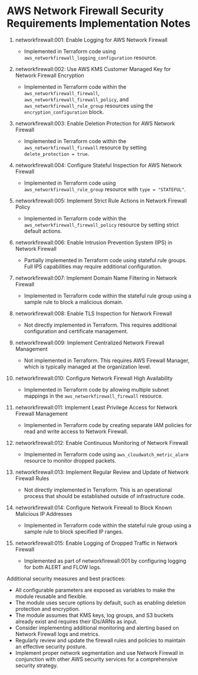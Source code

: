 # AWS Network Firewall Security Requirements Implementation Notes

1. networkfirewall:001: Enable Logging for AWS Network Firewall
   - Implemented in Terraform code using `aws_networkfirewall_logging_configuration` resource.

2. networkfirewall:002: Use AWS KMS Customer Managed Key for Network Firewall Encryption
   - Implemented in Terraform code within the `aws_networkfirewall_firewall`, `aws_networkfirewall_firewall_policy`, and `aws_networkfirewall_rule_group` resources using the `encryption_configuration` block.

3. networkfirewall:003: Enable Deletion Protection for AWS Network Firewall
   - Implemented in Terraform code within the `aws_networkfirewall_firewall` resource by setting `delete_protection = true`.

4. networkfirewall:004: Configure Stateful Inspection for AWS Network Firewall
   - Implemented in Terraform code using `aws_networkfirewall_rule_group` resource with `type = "STATEFUL"`.

5. networkfirewall:005: Implement Strict Rule Actions in Network Firewall Policy
   - Implemented in Terraform code within the `aws_networkfirewall_firewall_policy` resource by setting strict default actions.

6. networkfirewall:006: Enable Intrusion Prevention System (IPS) in Network Firewall
   - Partially implemented in Terraform code using stateful rule groups. Full IPS capabilities may require additional configuration.

7. networkfirewall:007: Implement Domain Name Filtering in Network Firewall
   - Implemented in Terraform code within the stateful rule group using a sample rule to block a malicious domain.

8. networkfirewall:008: Enable TLS Inspection for Network Firewall
   - Not directly implemented in Terraform. This requires additional configuration and certificate management.

9. networkfirewall:009: Implement Centralized Network Firewall Management
   - Not implemented in Terraform. This requires AWS Firewall Manager, which is typically managed at the organization level.

10. networkfirewall:010: Configure Network Firewall High Availability
    - Implemented in Terraform code by allowing multiple subnet mappings in the `aws_networkfirewall_firewall` resource.

11. networkfirewall:011: Implement Least Privilege Access for Network Firewall Management
    - Implemented in Terraform code by creating separate IAM policies for read and write access to Network Firewall.

12. networkfirewall:012: Enable Continuous Monitoring of Network Firewall
    - Implemented in Terraform code using `aws_cloudwatch_metric_alarm` resource to monitor dropped packets.

13. networkfirewall:013: Implement Regular Review and Update of Network Firewall Rules
    - Not directly implemented in Terraform. This is an operational process that should be established outside of infrastructure code.

14. networkfirewall:014: Configure Network Firewall to Block Known Malicious IP Addresses
    - Implemented in Terraform code within the stateful rule group using a sample rule to block specified IP ranges.

15. networkfirewall:015: Enable Logging of Dropped Traffic in Network Firewall
    - Implemented as part of networkfirewall:001 by configuring logging for both ALERT and FLOW logs.

Additional security measures and best practices:
- All configurable parameters are exposed as variables to make the module reusable and flexible.
- The module uses secure options by default, such as enabling deletion protection and encryption.
- The module assumes that KMS keys, log groups, and S3 buckets already exist and requires their IDs/ARNs as input.
- Consider implementing additional monitoring and alerting based on Network Firewall logs and metrics.
- Regularly review and update the firewall rules and policies to maintain an effective security posture.
- Implement proper network segmentation and use Network Firewall in conjunction with other AWS security services for a comprehensive security strategy.